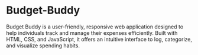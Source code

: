 # Budget-Buddy
Budget Buddy is a user-friendly, responsive web application designed to help individuals track and manage their expenses efficiently. Built with HTML, CSS, and JavaScript, it offers an intuitive interface to log, categorize, and visualize spending habits.
